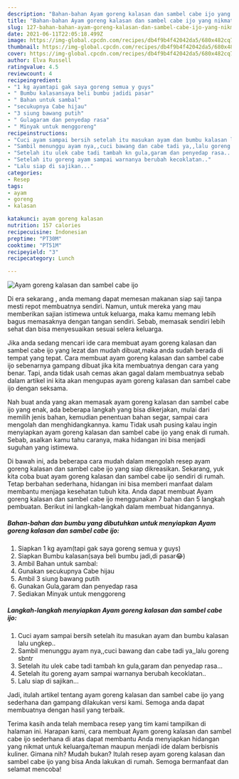 ```yaml
---
description: "Bahan-bahan Ayam goreng kalasan dan sambel cabe ijo yang nikmat dan Mudah Dibuat"
title: "Bahan-bahan Ayam goreng kalasan dan sambel cabe ijo yang nikmat dan Mudah Dibuat"
slug: 127-bahan-bahan-ayam-goreng-kalasan-dan-sambel-cabe-ijo-yang-nikmat-dan-mudah-dibuat
date: 2021-06-11T22:05:18.499Z
image: https://img-global.cpcdn.com/recipes/db4f9b4f42042da5/680x482cq70/ayam-goreng-kalasan-dan-sambel-cabe-ijo-foto-resep-utama.jpg
thumbnail: https://img-global.cpcdn.com/recipes/db4f9b4f42042da5/680x482cq70/ayam-goreng-kalasan-dan-sambel-cabe-ijo-foto-resep-utama.jpg
cover: https://img-global.cpcdn.com/recipes/db4f9b4f42042da5/680x482cq70/ayam-goreng-kalasan-dan-sambel-cabe-ijo-foto-resep-utama.jpg
author: Elva Russell
ratingvalue: 4.5
reviewcount: 4
recipeingredient:
- "1 kg ayamtapi gak saya goreng semua y guys"
- " Bumbu kalasansaya beli bumbu jadidi pasar"
- " Bahan untuk sambal"
- "secukupnya Cabe hijau"
- "3 siung bawang putih"
- " Gulagaram dan penyedap rasa"
- " Minyak untuk menggoreng"
recipeinstructions:
- "Cuci ayam sampai bersih setelah itu masukan ayam dan bumbu kalasan lalu ungkep.."
- "Sambil menunggu ayam nya,,cuci bawang dan cabe tadi ya,,lalu goreng sbntr"
- "Setelah itu ulek cabe tadi tambah kn gula,garam dan penyedap rasa..."
- "Setelah itu goreng ayam sampai warnanya berubah kecoklatan.."
- "Lalu siap di sajikan..."
categories:
- Resep
tags:
- ayam
- goreng
- kalasan

katakunci: ayam goreng kalasan 
nutrition: 157 calories
recipecuisine: Indonesian
preptime: "PT30M"
cooktime: "PT51M"
recipeyield: "3"
recipecategory: Lunch

---
```



![Ayam goreng kalasan dan sambel cabe ijo](https://img-global.cpcdn.com/recipes/db4f9b4f42042da5/680x482cq70/ayam-goreng-kalasan-dan-sambel-cabe-ijo-foto-resep-utama.jpg)

Di era  sekarang , anda memang dapat memesan makanan siap saji tanpa mesti repot membuatnya sendiri. Namun, untuk mereka yang mau memberikan sajian istimewa untuk keluarga, maka kamu memang lebih bagus memasaknya dengan tangan sendiri. Sebab, memasak sendiri lebih sehat dan bisa menyesuaikan sesuai selera keluarga.

Jika anda sedang mencari ide cara membuat ayam goreng kalasan dan sambel cabe ijo yang lezat dan mudah dibuat,maka anda sudah berada di tempat yang tepat. Cara membuat ayam goreng kalasan dan sambel cabe ijo  sebenarnya gampang dibuat jika kita membuatnya dengan cara yang benar. Tapi, anda tidak usah cemas akan gagal dalam membuatnya 
sebab dalam artikel ini kita akan mengupas ayam goreng kalasan dan sambel cabe ijo dengan seksama.  



Nah buat anda yang akan memasak ayam goreng kalasan dan sambel cabe ijo yang enak, ada beberapa langkah yang bisa dikerjakan, mulai dari memilih jenis bahan, kemudian penentuan bahan segar, sampai cara mengolah dan menghidangkannya. kamu Tidak usah pusing kalau ingin menyiapkan ayam goreng kalasan dan sambel cabe ijo yang enak di rumah. Sebab, asalkan kamu  tahu caranya, maka hidangan ini bisa menjadi suguhan yang istimewa.

Di bawah ini, ada beberapa cara mudah dalam mengolah resep ayam goreng kalasan dan sambel cabe ijo yang siap dikreasikan. Sekarang, yuk kita coba buat ayam goreng kalasan dan sambel cabe ijo sendiri di rumah. Tetap berbahan sederhana, hidangan ini bisa memberi manfaat dalam membantu menjaga kesehatan tubuh kita. Anda dapat membuat Ayam goreng kalasan dan sambel cabe ijo menggunakan 7 bahan dan 5 langkah pembuatan. Berikut ini langkah-langkah dalam membuat hidangannya.

<!--inarticleads1-->

##### Bahan-bahan dan bumbu yang dibutuhkan untuk menyiapkan Ayam goreng kalasan dan sambel cabe ijo:

1. Siapkan 1 kg ayam(tapi gak saya goreng semua y guys)
1. Siapkan  Bumbu kalasan(saya beli bumbu jadi,di pasar😂)
1. Ambil  Bahan untuk sambal:
1. Gunakan secukupnya Cabe hijau
1. Ambil 3 siung bawang putih
1. Gunakan  Gula,garam dan penyedap rasa
1. Sediakan  Minyak untuk menggoreng




<!--inarticleads2-->

##### Langkah-langkah menyiapkan Ayam goreng kalasan dan sambel cabe ijo:

1. Cuci ayam sampai bersih setelah itu masukan ayam dan bumbu kalasan lalu ungkep..
1. Sambil menunggu ayam nya,,cuci bawang dan cabe tadi ya,,lalu goreng sbntr
1. Setelah itu ulek cabe tadi tambah kn gula,garam dan penyedap rasa...
1. Setelah itu goreng ayam sampai warnanya berubah kecoklatan..
1. Lalu siap di sajikan...




Jadi, itulah artikel tentang  ayam goreng kalasan dan sambel cabe ijo  yang sederhana dan gampang dilakukan versi kami. Semoga anda dapat membuatnya dengan hasil yang terbaik. 

Terima kasih anda telah membaca resep yang tim kami tampilkan di halaman ini. Harapan kami, cara membuat  Ayam goreng kalasan dan sambel cabe ijo sederhana di atas dapat membantu Anda menyiapkan hidangan yang nikmat untuk keluarga/teman maupun menjadi ide dalam berbisnis kuliner. Gimana nih? Mudah bukan? Itulah resep ayam goreng kalasan dan sambel cabe ijo yang bisa Anda lakukan di rumah. Semoga bermanfaat dan selamat mencoba!

